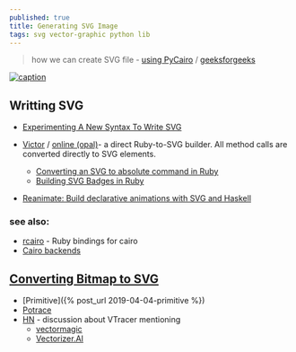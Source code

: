 ```yaml
---
published: true
title: Generating SVG Image
tags: svg vector-graphic python lib
---
```

> how we can create SVG file - [using PyCairo](https://pypi.org/project/pycairo/) / [geeksforgeeks](https://www.geeksforgeeks.org/creating-svg-image-using-pycairo/)

[ ![caption](https://pypi-camo.freetls.fastly.net/a77cde68be3e19a296c3f401ccd9e87fb8ebbfdb/68747470733a2f2f7261772e67697468756275736572636f6e74656e742e636f6d2f7079676f626a6563742f7079636169726f2f6d61696e2f646f63732f696d616765732f6578616d706c652e737667) ](https://pypi.org/project/pycairo/)

## Writting SVG 
- [Experimenting A New Syntax To Write SVG](https://yuanchuan.dev/experimenting-a-new-syntax-to-write-svg)

- [Victor](https://github.com/DannyBen/victor) / [online (opal)](https://gh.kbn.one/victor-opal/)-  a direct Ruby-to-SVG builder. All method calls are converted directly to SVG elements.
	- [Converting an SVG to absolute command in Ruby](https://stackoverflow.com/questions/68870185/converting-an-svg-to-absolute-command-in-ruby)
    - [Building SVG Badges in Ruby](https://www.mayerdan.com/ruby/2019/04/10/building-svg-badges)
    
- [Reanimate: Build declarative animations with SVG and Haskell](https://news.ycombinator.com/item?id=34074380)

### see also:
- [rcairo](https://github.com/rcairo/rcairo) - Ruby bindings for cairo
- [Cairo backends](https://zetcode.com/gfx/cairo/cairobackends/)

## [Converting Bitmap to SVG](https://news.ycombinator.com/item?id=38400435)

- [Primitive]({% post_url 2019-04-04-primitive %})
- [Potrace](https://en.wikipedia.org/wiki/Potrace)
- [HN](https://news.ycombinator.com/item?id=38377307) - discussion about VTracer mentioning
	- [vectormagic](https://vectormagic.com/)
    - [ Vectorizer.AI](https://vectorizer.ai/)
